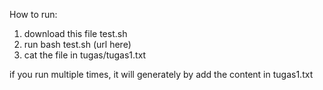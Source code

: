 How to run:
1. download this file test.sh
2. run bash test.sh (url here)
3. cat the file in tugas/tugas1.txt

if you run multiple times, it will generately by add the content in tugas1.txt